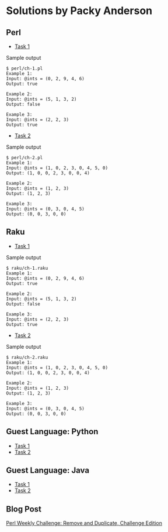 # Solutions by Packy Anderson

## Perl

* [Task 1](perl/ch-1.pl)

Sample output
```
$ perl/ch-1.pl
Example 1:
Input: @ints = (0, 2, 9, 4, 6)
Output: true

Example 2:
Input: @ints = (5, 1, 3, 2)
Output: false

Example 3:
Input: @ints = (2, 2, 3)
Output: true
```

* [Task 2](perl/ch-2.pl)

Sample output
```
$ perl/ch-2.pl
Example 1:
Input: @ints = (1, 0, 2, 3, 0, 4, 5, 0)
Output: (1, 0, 0, 2, 3, 0, 0, 4)

Example 2:
Input: @ints = (1, 2, 3)
Output: (1, 2, 3)

Example 3:
Input: @ints = (0, 3, 0, 4, 5)
Output: (0, 0, 3, 0, 0)
```

## Raku

* [Task 1](raku/ch-1.raku)

Sample output
```
$ raku/ch-1.raku
Example 1:
Input: @ints = (0, 2, 9, 4, 6)
Output: true

Example 2:
Input: @ints = (5, 1, 3, 2)
Output: false

Example 3:
Input: @ints = (2, 2, 3)
Output: true
```

* [Task 2](raku/ch-2.raku)

Sample output
```
$ raku/ch-2.raku
Example 1:
Input: @ints = (1, 0, 2, 3, 0, 4, 5, 0)
Output: (1, 0, 0, 2, 3, 0, 0, 4)

Example 2:
Input: @ints = (1, 2, 3)
Output: (1, 2, 3)

Example 3:
Input: @ints = (0, 3, 0, 4, 5)
Output: (0, 0, 3, 0, 0)
```

## Guest Language: Python
* [Task 1](python/ch-1.py)
* [Task 2](python/ch-2.py)

## Guest Language: Java
* [Task 1](java/Ch1.java)
* [Task 2](java/Ch2.java)

## Blog Post

[Perl Weekly Challenge: Remove and Duplicate, Challenge Edition](https://packy.dardan.com/2023/09/18/perl-weekly-challenge-remove-and-duplicate-challenge-edition/)
